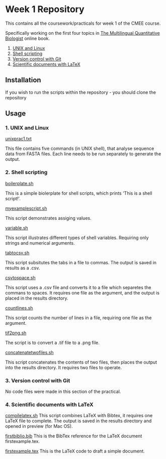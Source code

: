 # Week 1 Repository 

This contains all the coursework/practicals for week 1 of the CMEE course.

Specifically working on the first four topics in [The Multilingual Quantitative Biologist](https://mhasoba.github.io/TheMulQuaBio/intro.html) online book. 
1. [UNIX and Linux](https://mhasoba.github.io/TheMulQuaBio/notebooks/01-Unix.html)
2. [Shell scripting](https://mhasoba.github.io/TheMulQuaBio/notebooks/02-ShellScripting.html)
3. [Version control with Git](https://mhasoba.github.io/TheMulQuaBio/notebooks/03-Git.html)
4. [Scientific documents with LaTeX](https://mhasoba.github.io/TheMulQuaBio/notebooks/04-LaTeX.html)

## Installation 

If you wish to run the scripts within the repository - you should clone the repository

## Usage

### 1. UNIX and Linux

[unixprac1.txt](code/unixprac1.txt)

This file contains five commands (in UNIX shell), that analyse sequence data from FASTA files. Each line needs to be run separately to generate the output. 


### 2. Shell scripting 

[boilerplate.sh](code/boilerplate.sh)

This is a simple biolerplate for shell scripts, which prints 'This is a shell script!'.

[myexamplescript.sh](code/myexamplescript.sh)

This script demonstrates assiging values. 

[variable.sh](code/variable.sh)

This script illustrates different types of shell variables. Requiring only strings and numerical arguments. 

[tabtocsv.sh](code/tabtocsv.sh)

This script subsitutes the tabs in a file to commas. The output is saved in results as a .csv. 

[csvtospace.sh](code/csvtospace.sh)

This script uses a .csv file and converts it to a file which separetes the commans to spaces. It requires one file as the argument, and the output is placed in the results directory. 

[countlines.sh](code/countlines.sh)

This script counts the number of lines in a file, requiring one file as the argument. 

[tif2png.sh](code/tif2png.sh)

The script is to convert a .tif file to a .png file. 

[concatenatetwofiles.sh](code/concatenatetwofiles.sh)

This script concatenates the contents of two files, then places the output into the results directory. It requires two files to operate. 


### 3. Version control with Git

No code files were made in this section of the practical.


### 4. Scientific documents with LaTeX

[compilelatex.sh](code/compilelatex.sh)
This script combines LaTeX with Bibtex, it requires one LaTeX file to complete. The output is saved in the results directory and opened in preview (for Mac OS).

[firstbiblio.bib](code/firstbiblio.bib)
This is the BibTex reference for the LaTeX document firstexample.tex.

[firstexample.tex](code/firstexample.tex)
This is the LaTeX code to draft a simple document. 